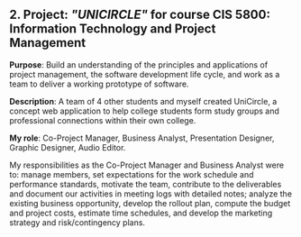 ## 2.  Project: *"UNICIRCLE"* for course CIS 5800:  Information Technology and Project Management

**Purpose**:  Build an understanding of the principles and applications of project management, the software development life cycle, and work as a team to deliver a working prototype of software.

**Description**:  A team of 4 other students and myself created UniCircle, a concept web application to help college students form study groups and professional connections within their own college. 

**My role**:  Co-Project Manager, Business Analyst, Presentation Designer, Graphic Designer, Audio Editor.

My responsibilities as the Co-Project Manager and Business Analyst were to: manage members, set expectations for the work schedule and performance standards, motivate the team, contribute to the deliverables and document our activities in meeting logs with detailed notes; analyze the existing business opportunity, develop the rollout plan, compute the budget and project costs, estimate time schedules, and develop the marketing strategy and risk/contingency plans.
